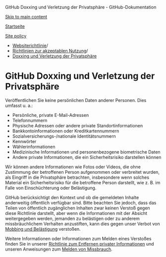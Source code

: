 GitHub Doxxing und Verletzung der Privatsphäre - GitHub-Dokumentation

[Skip to main content](#main-content)

[Startseite](/de)

[Site policy](/de/site-policy)

* [Websiterichtlinie](/de/site-policy)/
* [Richtlinien zur akzeptablen Nutzung](/de/site-policy/acceptable-use-policies)/
* [Doxxing und Verletzung der Privatsphäre](/de/site-policy/acceptable-use-policies/github-doxxing-and-invasion-of-privacy)

GitHub Doxxing und Verletzung der Privatsphäre
==========

Veröffentlichen Sie keine persönlichen Daten anderer Personen. Dies umfasst u. a.:

* Persönliche, private E-Mail-Adressen
* Telefonnummern
* Physische Adressen oder andere private Standortinformationen
* Bankkontoinformationen oder Kreditkartennummern
* Sozialversicherungs-/nationale Identitätsnummern
* Kennwörter
* Wählerinformationen
* Medizinische Informationen und personenbezogene biometrische Daten
* Andere private Informationen, die ein Sicherheitsrisiko darstellen können

Wir können andere Informationen wie Fotos oder Videos, die ohne Zustimmung der betroffenen Person aufgenommen oder verbreitet wurden, als Eingriff in die Privatsphäre betrachten, insbesondere wenn solches Material ein Sicherheitsrisiko für die betroffene Person darstellt, wie z. B. im Falle von Einschüchterung oder Belästigung.

GitHub berücksichtigt den Kontext und ob die gemeldeten Inhalte anderweitig öffentlich verfügbar sind. Bitte beachten Sie jedoch, dass das Teilen von öffentlich zugänglichen Inhalten zwar keinen Verstoß gegen diese Richtlinie darstellt, aber wenn die Informationen mit der Absicht weitergegeben werden, jemanden zu belästigen oder zu anderem missbräuchlichem Verhalten anzustiften, kann dies gegen unser Verbot von [Mobbing und Belästigung](/de/site-policy/acceptable-use-policies/github-bullying-and-harassment) verstoßen.

Weitere Informationen oder Informationen zum Melden eines Verstoßes finden Sie in unserer [Richtlinie zum Entfernen privater Informationen](/de/site-policy/content-removal-policies/github-private-information-removal-policy) und unseren Anweisungen zum [Melden von Missbrauch](/de/communities/maintaining-your-safety-on-github/reporting-abuse-or-spam).
